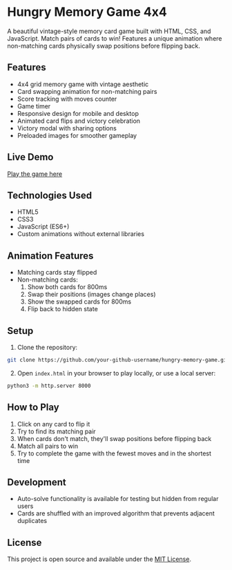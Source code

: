# Hungry Memory Game 4x4

A beautiful vintage-style memory card game built with HTML, CSS, and JavaScript. Match pairs of cards to win! Features a unique animation where non-matching cards physically swap positions before flipping back.

## Features

- 4x4 grid memory game with vintage aesthetic
- Card swapping animation for non-matching pairs
- Score tracking with moves counter
- Game timer
- Responsive design for mobile and desktop
- Animated card flips and victory celebration
- Victory modal with sharing options
- Preloaded images for smoother gameplay

## Live Demo

[Play the game here](https://game.howtorebuildcivilization.com/)

## Technologies Used

- HTML5
- CSS3
- JavaScript (ES6+)
- Custom animations without external libraries

## Animation Features

- Matching cards stay flipped
- Non-matching cards:
  1. Show both cards for 800ms
  2. Swap their positions (images change places)
  3. Show the swapped cards for 800ms
  4. Flip back to hidden state

## Setup

1. Clone the repository:
```bash
git clone https://github.com/your-github-username/hungry-memory-game.git
```

2. Open `index.html` in your browser to play locally, or use a local server:
```bash
python3 -m http.server 8000
```

## How to Play

1. Click on any card to flip it
2. Try to find its matching pair
3. When cards don't match, they'll swap positions before flipping back
4. Match all pairs to win
5. Try to complete the game with the fewest moves and in the shortest time

## Development

- Auto-solve functionality is available for testing but hidden from regular users
- Cards are shuffled with an improved algorithm that prevents adjacent duplicates

## License

This project is open source and available under the [MIT License](LICENSE). 